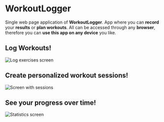 # WorkoutLogger

Single web page application of __WorkoutLogger__. App where you can __record__ your __results__ or __plan workouts__.
All can be accessed through any __browser__, therefore you can __use this app on any device__ you like.

## Log Workouts!
![Log exercises screen]()

## Create personalized workout sessions!
![Screen with sessions]()

## See your progress over time!
![Statistics screen]()
